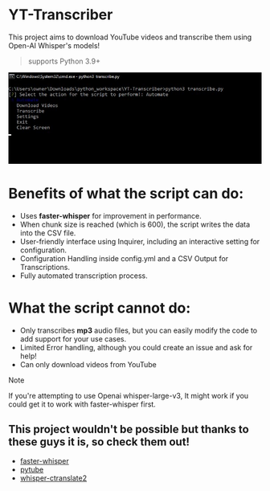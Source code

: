 # YT-Transcriber 
This project aims to download YouTube videos and transcribe them using Open-AI Whisper's models!
> supports Python 3.9+

![alt text](./Capture.JPG)

# Benefits of what the script can do:
- Uses __faster-whisper__ for improvement in performance.
- When chunk size is reached (which is 600), the script writes the data into the CSV file.
- User-friendly interface using Inquirer, including an interactive setting for configuration.
- Configuration Handling inside config.yml and a CSV Output for Transcriptions.
- Fully automated transcription process.

# What the script cannot do:
- Only transcribes **mp3** audio files, but you can easily modify the code to add support for your use cases.
- Limited Error handling, although you could create an issue and ask for help!
- Can only download videos from YouTube


> [!NOTE]
> If you're attempting to use Openai whisper-large-v3, It might work if you could get it to work with faster-whisper first.


## This project wouldn't be possible but thanks to these guys it is, so check them out!
- [faster-whisper](https://github.com/guillaumekln/faster-whisper)
- [pytube](https://github.com/pytube/pytube)
- [whisper-ctranslate2](https://github.com/Softcatala/whisper-ctranslate2)
